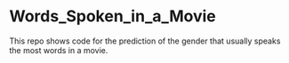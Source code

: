 # Words_Spoken_in_a_Movie
This repo shows code for the prediction of the gender that usually speaks the most words in a movie.
